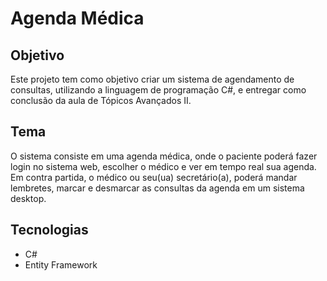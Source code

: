 # Agenda Médica
## Objetivo
Este projeto tem como objetivo criar um sistema de agendamento de consultas, utilizando a linguagem de programação C#, e entregar como conclusão da aula de Tópicos Avançados II.

## Tema
O sistema consiste em uma agenda médica, onde o paciente poderá fazer login no sistema web, escolher o médico e ver em tempo real sua agenda.
Em contra partida, o médico ou seu(ua) secretário(a), poderá mandar lembretes, marcar e desmarcar as consultas da agenda em um sistema desktop.

## Tecnologias

* C#
* Entity Framework
